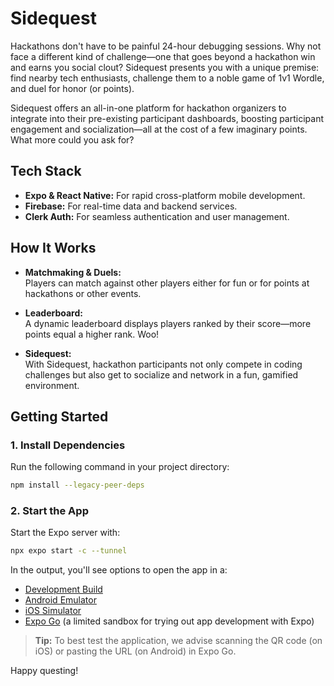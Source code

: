 # Sidequest

Hackathons don't have to be painful 24-hour debugging sessions. Why not face a different kind of challenge—one that goes beyond a hackathon win and earns you social clout? Sidequest presents you with a unique premise: find nearby tech enthusiasts, challenge them to a noble game of 1v1 Wordle, and duel for honor (or points).

Sidequest offers an all-in-one platform for hackathon organizers to integrate into their pre-existing participant dashboards, boosting participant engagement and socialization—all at the cost of a few imaginary points. What more could you ask for?

## Tech Stack

- **Expo & React Native:** For rapid cross-platform mobile development.
- **Firebase:** For real-time data and backend services.
- **Clerk Auth:** For seamless authentication and user management.

## How It Works

- **Matchmaking & Duels:**  
  Players can match against other players either for fun or for points at hackathons or other events.
  
- **Leaderboard:**  
  A dynamic leaderboard displays players ranked by their score—more points equal a higher rank. Woo!

- **Sidequest:**  
  With Sidequest, hackathon participants not only compete in coding challenges but also get to socialize and network in a fun, gamified environment.

## Getting Started

### 1. Install Dependencies

Run the following command in your project directory:

```bash
npm install --legacy-peer-deps
```

### 2. Start the App

Start the Expo server with:

```bash
npx expo start -c --tunnel
```

In the output, you'll see options to open the app in a:

- [Development Build](https://docs.expo.dev/develop/development-builds/introduction/)
- [Android Emulator](https://docs.expo.dev/workflow/android-studio-emulator/)
- [iOS Simulator](https://docs.expo.dev/workflow/ios-simulator/)
- [Expo Go](https://expo.dev/go) (a limited sandbox for trying out app development with Expo)

> **Tip:** To best test the application, we advise scanning the QR code (on iOS) or pasting the URL (on Android) in Expo Go.

Happy questing!